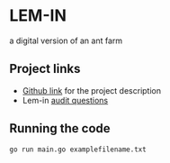 # LEM-IN
a digital version of an ant farm

## Project links

- [Github link](https://github.com/01-edu/public/tree/master/subjects/lem-in) for the project description
- Lem-in [audit questions](https://github.com/01-edu/public/tree/master/subjects/lem-in/audit)

## Running the code

```go run main.go examplefilename.txt```